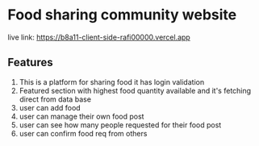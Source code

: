 # Food sharing community website
live link: https://b8a11-client-side-rafi00000.vercel.app

## Features
1. This is a platform for sharing food it has login validation
2. Featured section with highest food quantity available and it's fetching direct from data base
3. user can add food
4. user can manage their own food post
5. user can see how many people requested for their food post
6. user can confirm food req from others
